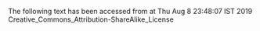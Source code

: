 The following text has been accessed from at Thu Aug 8 23:48:07 IST 2019
Creative_Commons_Attribution-ShareAlike_License
